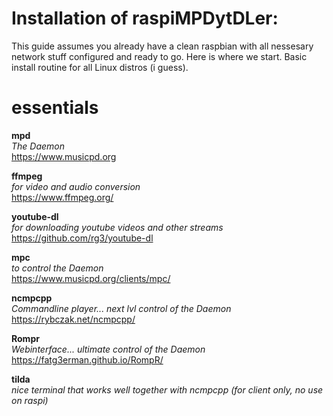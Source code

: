 # Installation of raspiMPDytDLer:

This guide assumes you already have a clean raspbian with all nessesary network stuff configured and ready to go.
Here is where we start.
Basic install routine for all Linux distros (i guess).

#  essentials

**mpd**  
*The Daemon*  
https://www.musicpd.org

**ffmpeg**  
*for video and audio conversion*  
https://www.ffmpeg.org/

**youtube-dl**  
*for downloading youtube videos and other streams*  
https://github.com/rg3/youtube-dl

**mpc**  
*to control the Daemon*  
https://www.musicpd.org/clients/mpc/

**ncmpcpp**  
*Commandline player... next lvl control of the Daemon*  
https://rybczak.net/ncmpcpp/

**Rompr**  
*Webinterface... ultimate control of the Daemon*  
https://fatg3erman.github.io/RompR/

**tilda**  
*nice terminal that works well together with ncmpcpp (for client only, no use on raspi)*  
